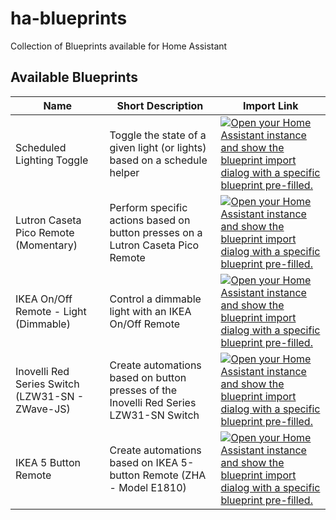 # ha-blueprints

Collection of Blueprints available for Home Assistant

## Available Blueprints

| Name                                             | Short Description                                                                     | Import Link                                                                                                                                                                                                                                                                                                                                        |
| ------------------------------------------------ | ------------------------------------------------------------------------------------- | -------------------------------------------------------------------------------------------------------------------------------------------------------------------------------------------------------------------------------------------------------------------------------------------------------------------------------------------------- |
| Scheduled Lighting Toggle                        | Toggle the state of a given light (or lights) based on a schedule helper              | [![Open your Home Assistant instance and show the blueprint import dialog with a specific blueprint pre-filled.](https://my.home-assistant.io/badges/blueprint_import.svg)](https://my.home-assistant.io/redirect/blueprint_import/?blueprint_url=https%3A%2F%2Fgithub.com%2Ftravipross%2Fha-blueprints%2Fblob%2Fmain%2Fscheduled-light.yaml)      |
| Lutron Caseta Pico Remote (Momentary)            | Perform specific actions based on button presses on a Lutron Caseta Pico Remote       | [![Open your Home Assistant instance and show the blueprint import dialog with a specific blueprint pre-filled.](https://my.home-assistant.io/badges/blueprint_import.svg)](https://my.home-assistant.io/redirect/blueprint_import/?blueprint_url=https%3A%2F%2Fgithub.com%2Ftravipross%2Fha-blueprints%2Fblob%2Fmain%2Fpico-remote.yaml)          |
| IKEA On/Off Remote - Light (Dimmable)            | Control a dimmable light with an IKEA On/Off Remote                                   | [![Open your Home Assistant instance and show the blueprint import dialog with a specific blueprint pre-filled.](https://my.home-assistant.io/badges/blueprint_import.svg)](https://my.home-assistant.io/redirect/blueprint_import/?blueprint_url=https%3A%2F%2Fgithub.com%2Ftravipross%2Fha-blueprints%2Fblob%2Fmain%2Fikea-on-off-remote.yaml)   |
| Inovelli Red Series Switch (LZW31-SN - ZWave-JS) | Create automations based on button presses of the Inovelli Red Series LZW31-SN Switch | [![Open your Home Assistant instance and show the blueprint import dialog with a specific blueprint pre-filled.](https://my.home-assistant.io/badges/blueprint_import.svg)](https://my.home-assistant.io/redirect/blueprint_import/?blueprint_url=https%3A%2F%2Fgithub.com%2Ftravipross%2Fha-blueprints%2Fblob%2Fmain%2Finovelli-red.yaml)         |
| IKEA 5 Button Remote                             | Create automations based on IKEA 5-button Remote (ZHA - Model E1810)                  | [![Open your Home Assistant instance and show the blueprint import dialog with a specific blueprint pre-filled.](https://my.home-assistant.io/badges/blueprint_import.svg)](https://my.home-assistant.io/redirect/blueprint_import/?blueprint_url=https%3A%2F%2Fgithub.com%2Ftravipross%2Fha-blueprints%2Fblob%2Fmain%2Fikea-5-button-remote.yaml) |
